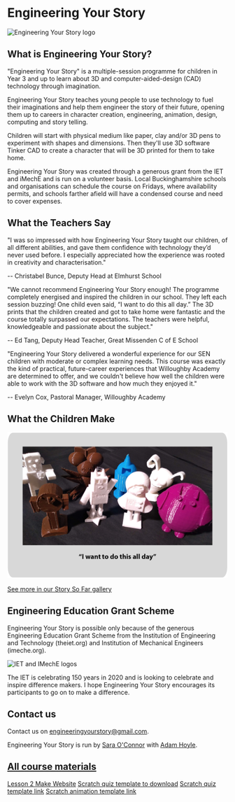 # Engineering Your Story

![Engineering Your Story logo](assets/LogoTheFourthLong.png)

## What is Engineering Your Story?
"Engineering Your Story" is a multiple-session programme for children in Year 3 and up to learn about 3D and computer-aided-design (CAD) technology through imagination.

Engineering Your Story teaches young people to use technology to fuel their imaginations and help them engineer the story of their future, opening them up to careers in character creation, engineering, animation, design, computing and story telling.

Children will start with physical medium like paper, clay and/or 3D pens to experiment with shapes and dimensions. Then they'll use 3D software Tinker CAD to create a character that will be 3D printed for them to take home.

Engineering Your Story was created through a generous grant from the IET and iMechE and is run on a volunteer basis. Local Buckinghamshire schools and organisations can schedule the course on Fridays, where availability permits, and schools farther afield will have a condensed course and need to cover expenses.

## What the Teachers Say
"I was so impressed with how Engineering Your Story taught our children, of all different abilities, and gave them confidence with technology they’d never used before. I especially appreciated how the experience was rooted in creativity and characterisation."

-- Christabel Bunce, Deputy Head at Elmhurst School

"We cannot recommend Engineering Your Story enough! The programme completely energised and inspired the children in our school. They left each session buzzing! One child even said, “I want to do this all day.” The 3D prints that the children created and got to take home were fantastic and the course totally surpassed our expectations. The teachers were helpful, knowledgeable and passionate about the subject."

-- Ed Tang, Deputy Head Teacher, Great Missenden C of E School

"Engineering Your Story delivered a wonderful experience for our SEN children with moderate or complex learning needs. This course was exactly the kind of practical, future-career experiences that Willoughby Academy are determined to offer, and we couldn't believe how well the children were able to work with the 3D software and how much they enjoyed it."

-- Evelyn Cox, Pastoral Manager, Willoughby Academy

## What the Children Make

[![3D prints made by children during the Engineering Your Story course](assets/MainImageWithQuote.png)](story_so_far)

[See more in our Story So Far gallery](story_so_far)

## Engineering Education Grant Scheme
Engineering Your Story is possible only because of the generous Engineering Education Grant Scheme from the Institution of Engineering and Technology (theiet.org) and Institution of Mechanical Engineers (imeche.org).

![IET and IMechE logos](assets/IET_IMechE_logo.png)

The IET is celebrating 150 years in 2020 and is looking to celebrate and inspire difference makers. I hope Engineering Your Story encourages its participants to go on to make a difference.

## Contact us
Contact us on engineeringyourstory@gmail.com.

Engineering Your Story is run by [Sara O'Connor](https://github.com/saramoohead) with [Adam Hoyle](https://github.com/atomoil).

## [All course materials](session_list)

<a href="assets/L2_Slides_Web_page_creation_SOC.pdf">Lesson 2 Make Website</a>
<a href="assets/QuizTemplate.sb3">Scratch quiz template to download</a>
[Scratch quiz template link](https://scratch.mit.edu/projects/896590516/)
[Scratch animation template link](https://scratch.mit.edu/projects/900030524/)
